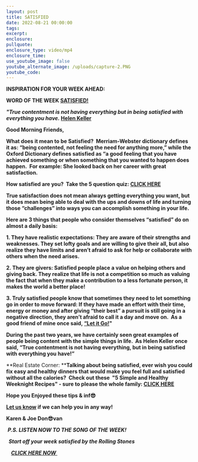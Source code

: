 ```yaml
---
layout: post
title: SATISFIED
date: 2022-08-21 00:00:00
tags:
excerpt:
enclosure:
pullquote:
enclosure_type: video/mp4
enclosure_time:
use_youtube_image: false
youtube_alternate_image: /uploads/capture-2.PNG
youtube_code:
---
```

**INSPIRATION FOR YOUR WEEK AHEAD:**

**WORD OF THE WEEK&nbsp;[SATISFIED\!](https://www.oprah.com/oprahshow/are-you-satisfied-with-life-and-happiness-test_1#:~:text=1.%20In%20most%20ways%2C%20my%20life%20is%20close,positive%29%203.%20I%20am%20satisfied%20with%20my%20life.)**

***"True contentment is not having everything but in being satisfied with everything you have.&nbsp;*[Helen Keller](https://en.wikipedia.org/wiki/Helen_Keller#:~:text=Helen%20Adams%20Keller%20%28contracted%20English%20Braille%3A%20%E2%A0%A0%E2%A0%93%E2%A0%91%E2%A0%87%E2%A0%A2%E2%A0%80%E2%A0%A0%E2%A0%85%E2%A0%91%E2%A0%87%E2%A0%87%E2%A0%BB%3B%20American,of%20illness%20at%20the%20age%20of%2019%20months.)**

**Good Morning Friends,**

**What does it mean to be Satisfied?&nbsp; Merriam-Webster dictionary defines it as: “being contented, not feeling the need for anything more,” while the Oxford Dictionary defines satisfied as “a good feeling that you have achieved something or when something that you wanted to happen does happen.&nbsp; For example: She looked back on her career with great satisfaction.**

**How satisfied are you? &nbsp;Take the 5 question quiz:&nbsp;[CLICK HERE](https://www.oprah.com/oprahshow/are-you-satisfied-with-life-and-happiness-test_1#:~:text=1.%20In%20most%20ways%2C%20my%20life%20is%20close,positive%29%203.%20I%20am%20satisfied%20with%20my%20life.)**

**True satisfaction does not mean always getting everything you want, but it does mean being able to deal with the ups and downs of life and turning those “challenges” into ways you can accomplish something in your life.**

**Here are 3 things that people who consider themselves “satisfied” do on almost a daily basis:**

**1\. They have realistic expectations: They are aware of their strengths and weaknesses. They set lofty goals and are willing to give their all, but also realize they have limits and aren’t afraid to ask for help or collaborate with others when the need arises.**

**2\. They are givers: Satisfied people place a value on helping others and giving back. They realize that life is not a competition so much as valuing the fact that when they make a contribution to a less fortunate person, it makes the world a better place\!**

**3\. Truly satisfied people know that sometimes they need to let something go in order to move forward: If they have made an effort with their time, energy or money and after giving “their best” a pursuit is still going in a negative direction, they aren’t afraid to call it a day and move on. &nbsp;As a good friend of mine once said,&nbsp;[“Let it Go\!](https://youtu.be/L0MK7qz13bU?t=72)"&nbsp;**

**During the past two years, we have certainly seen great examples of people being content with the simple things in life. &nbsp;As Helen Keller once said, “True contentment is not having everything, but in being satisfied with everything you have\!”&nbsp;**

**Real Estate Corner:&nbsp;****Talking about being satisfied, ever wish you could fix easy and healthy dinners that would make you feel full and satisfied without all the calories?&nbsp; Check out these&nbsp; "5 Simple and Healthy Weeknight Recipes" - sure to please the whole family:&nbsp;[CLICK HERE](https://www.sidechef.com/meal-plans/1572/5-simple-and-healthy-weeknight-recipes/)**

**Hope you Enjoyed these tips & inf😎**

**[Let us know](https://tampabayrealestatevideoblog.com/contact)&nbsp;if we can help you in any way\!&nbsp;**

**Karen & Joe Don😎van&nbsp;**

&nbsp;***P.S. LISTEN NOW TO THE SONG OF THE WEEK\!***

***&nbsp; Start off your week satisfied by the Rolling Stones***

***&nbsp;&nbsp;******&nbsp;&nbsp;[CLICK HERE NOW&nbsp;](https://youtu.be/NEjkftp7J7I)&nbsp;***